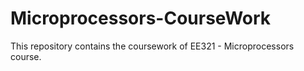 # Microprocessors-CourseWork
This repository contains the coursework of EE321 - Microprocessors course.
